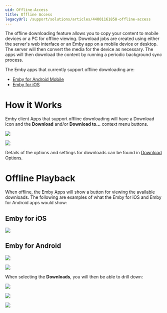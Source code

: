 ```yaml
---
uid: Offline-Access
title: Offline Access
legacyUrl: /support/solutions/articles/44001161858-offline-access
---
```


The offline downloading feature allows you to copy your content to mobile devices or a PC for offline viewing. Download jobs are created using either the server's web interface or an Emby app on a mobile device or desktop. The server will then convert the media for the device as necessary. The apps will then download the content by running a periodic background sync process.

The Emby apps that currently support offline downloading are:

* [Emby for Android Mobile](Android-Mobile.md)
* [Emby for iOS](iOS.md)

# How it Works

Emby client Apps that support offline downloading will have a Download icon and the **Download** and/or **Download to...** context menu buttons.

![](images/apps/downloads1.png)

![](images/apps/downloads2.png)

Details of the options and settings for downloads can be found in [Download Options](Sync.md).

# Offline Playback

When offline, the Emby Apps will show a button for viewing the available downloads. The following are examples of what the Emby for iOS and Emby for Android apps would show:

## Emby for iOS

![](images/apps/offlinedownloads3.png)


## Emby for Android

![](images/apps/offlinedownloads1.png)

![](images/apps/offlinedownloads2.png)

When selecting the **Downloads**, you will then be able to drill down:

![](images/apps/offlinedownloads4.png)

![](images/apps/offlinedownloads5.png)

![](images/apps/offlinedownloads6.png)